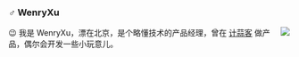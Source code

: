 ### ♂ WenryXu

<img align="right" src="https://github-readme-stats.vercel.app/api?username=WenryXu&show_icons=true&icon_color=0366d6&text_color=24292e&bg_color=ffffff&hide_title=true" />

😉 我是 WenryXu，漂在北京，是个略懂技术的产品经理，曾在 [计蒜客](https://www.jisuanke.com/) 做产品，偶尔会开发一些小玩意儿。
